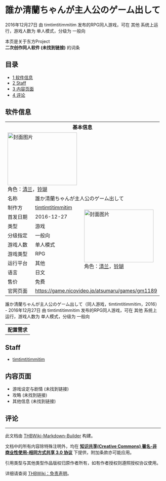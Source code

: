 # 誰か清蘭ちゃんが主人公のゲーム出して

<!-- source html: G:\repos\THBWiki-Markdown-Builder\THBWikiMarkdown\Temp\main\2\2e\ns0%3A%E8%AA%B0%E3%81%8B%E6%B8%85%E8%98%AD%E3%81%A1%E3%82%83%E3%82%93%E3%81%8C%E4%B8%BB%E4%BA%BA%E5%85%AC%E3%81%AE%E3%82%B2%E3%83%BC%E3%83%A0%E5%87%BA%E3%81%97%E3%81%A6.html -->

2016年12月27日 由 timtimtitimmitim  发布的RPG同人游戏，可在 其他 系统上运行，游戏人数为 单人模式，分级为 一般向

本页是关于东方Project  
 **二次创作同人软件 (未找到链接)** 的词条
## 目录

- [1 软件信息](#软件信息)
- [2 Staff](#Staff)
- [3 内容页面](#内容页面)
- [4 评论](#评论)




## 软件信息

<table><tbody><tr><th colspan="3">基本信息</th></tr><tr><td class="cover-artwork-mobile" colspan="2"><a href="./文件-誰か清蘭ちゃんが主人公のゲーム出して封面.png.md" class="image" title="封面图片"><img alt="封面图片" src="https://upload.thwiki.cc/thumb/5/56/%E8%AA%B0%E3%81%8B%E6%B8%85%E8%98%AD%E3%81%A1%E3%82%83%E3%82%93%E3%81%8C%E4%B8%BB%E4%BA%BA%E5%85%AC%E3%81%AE%E3%82%B2%E3%83%BC%E3%83%A0%E5%87%BA%E3%81%97%E3%81%A6%E5%B0%81%E9%9D%A2.png/224px-%E8%AA%B0%E3%81%8B%E6%B8%85%E8%98%AD%E3%81%A1%E3%82%83%E3%82%93%E3%81%8C%E4%B8%BB%E4%BA%BA%E5%85%AC%E3%81%AE%E3%82%B2%E3%83%BC%E3%83%A0%E5%87%BA%E3%81%97%E3%81%A6%E5%B0%81%E9%9D%A2.png" decoding="async" loading="lazy" width="224" height="171" srcset="https://upload.thwiki.cc/thumb/5/56/%E8%AA%B0%E3%81%8B%E6%B8%85%E8%98%AD%E3%81%A1%E3%82%83%E3%82%93%E3%81%8C%E4%B8%BB%E4%BA%BA%E5%85%AC%E3%81%AE%E3%82%B2%E3%83%BC%E3%83%A0%E5%87%BA%E3%81%97%E3%81%A6%E5%B0%81%E9%9D%A2.png/336px-%E8%AA%B0%E3%81%8B%E6%B8%85%E8%98%AD%E3%81%A1%E3%82%83%E3%82%93%E3%81%8C%E4%B8%BB%E4%BA%BA%E5%85%AC%E3%81%AE%E3%82%B2%E3%83%BC%E3%83%A0%E5%87%BA%E3%81%97%E3%81%A6%E5%B0%81%E9%9D%A2.png 1.5x, https://upload.thwiki.cc/thumb/5/56/%E8%AA%B0%E3%81%8B%E6%B8%85%E8%98%AD%E3%81%A1%E3%82%83%E3%82%93%E3%81%8C%E4%B8%BB%E4%BA%BA%E5%85%AC%E3%81%AE%E3%82%B2%E3%83%BC%E3%83%A0%E5%87%BA%E3%81%97%E3%81%A6%E5%B0%81%E9%9D%A2.png/448px-%E8%AA%B0%E3%81%8B%E6%B8%85%E8%98%AD%E3%81%A1%E3%82%83%E3%82%93%E3%81%8C%E4%B8%BB%E4%BA%BA%E5%85%AC%E3%81%AE%E3%82%B2%E3%83%BC%E3%83%A0%E5%87%BA%E3%81%97%E3%81%A6%E5%B0%81%E9%9D%A2.png 2x" data-file-width="816" data-file-height="624"></a><div class="cover-char">角色：<a href="./清兰.md" title="清兰">清兰</a>，<a href="./铃瑚.md" title="铃瑚">铃瑚</a></div></td>
</tr><tr><td class="label">名称</td><td colspan="2"> 誰か清蘭ちゃんが主人公のゲーム出して </td></tr><tr><td class="label">制作方</td><td><a href="./timtimtitimmitim.md" title="timtimtitimmitim">timtimtitimmitim</a></td><td class="cover-artwork" rowspan="8" style="min-width:224px;"><a href="./文件-誰か清蘭ちゃんが主人公のゲーム出して封面.png.md" class="image" title="封面图片"><img alt="封面图片" src="https://upload.thwiki.cc/thumb/5/56/%E8%AA%B0%E3%81%8B%E6%B8%85%E8%98%AD%E3%81%A1%E3%82%83%E3%82%93%E3%81%8C%E4%B8%BB%E4%BA%BA%E5%85%AC%E3%81%AE%E3%82%B2%E3%83%BC%E3%83%A0%E5%87%BA%E3%81%97%E3%81%A6%E5%B0%81%E9%9D%A2.png/224px-%E8%AA%B0%E3%81%8B%E6%B8%85%E8%98%AD%E3%81%A1%E3%82%83%E3%82%93%E3%81%8C%E4%B8%BB%E4%BA%BA%E5%85%AC%E3%81%AE%E3%82%B2%E3%83%BC%E3%83%A0%E5%87%BA%E3%81%97%E3%81%A6%E5%B0%81%E9%9D%A2.png" decoding="async" loading="lazy" width="224" height="171" srcset="https://upload.thwiki.cc/thumb/5/56/%E8%AA%B0%E3%81%8B%E6%B8%85%E8%98%AD%E3%81%A1%E3%82%83%E3%82%93%E3%81%8C%E4%B8%BB%E4%BA%BA%E5%85%AC%E3%81%AE%E3%82%B2%E3%83%BC%E3%83%A0%E5%87%BA%E3%81%97%E3%81%A6%E5%B0%81%E9%9D%A2.png/336px-%E8%AA%B0%E3%81%8B%E6%B8%85%E8%98%AD%E3%81%A1%E3%82%83%E3%82%93%E3%81%8C%E4%B8%BB%E4%BA%BA%E5%85%AC%E3%81%AE%E3%82%B2%E3%83%BC%E3%83%A0%E5%87%BA%E3%81%97%E3%81%A6%E5%B0%81%E9%9D%A2.png 1.5x, https://upload.thwiki.cc/thumb/5/56/%E8%AA%B0%E3%81%8B%E6%B8%85%E8%98%AD%E3%81%A1%E3%82%83%E3%82%93%E3%81%8C%E4%B8%BB%E4%BA%BA%E5%85%AC%E3%81%AE%E3%82%B2%E3%83%BC%E3%83%A0%E5%87%BA%E3%81%97%E3%81%A6%E5%B0%81%E9%9D%A2.png/448px-%E8%AA%B0%E3%81%8B%E6%B8%85%E8%98%AD%E3%81%A1%E3%82%83%E3%82%93%E3%81%8C%E4%B8%BB%E4%BA%BA%E5%85%AC%E3%81%AE%E3%82%B2%E3%83%BC%E3%83%A0%E5%87%BA%E3%81%97%E3%81%A6%E5%B0%81%E9%9D%A2.png 2x" data-file-width="816" data-file-height="624"></a><div class="cover-char">角色：<a href="./清兰.md" title="清兰">清兰</a>，<a href="./铃瑚.md" title="铃瑚">铃瑚</a></div></td>
</tr><tr><td class="label">首发日期</td><td>2016-12-27</td></tr><tr><td class="label">类型</td><td>游戏</td></tr><tr><td class="label">分级指定</td><td>一般向</td></tr><tr><td class="label">游戏人数</td><td>单人模式</td></tr><tr><td class="label">游戏类型</td><td>RPG</td></tr><tr><td class="label">运行平台</td><td>其他</td></tr><tr><td class="label">语言</td><td>日文</td></tr><tr><td class="label">售价</td><td>免费</td></tr>
<tr><td class="label">官网页面</td><td colspan="2"><a rel="nofollow" class="external free" href="https://game.nicovideo.jp/atsumaru/games/gm1189">https://game.nicovideo.jp/atsumaru/games/gm1189</a></td></tr></tbody></table>

誰か清蘭ちゃんが主人公のゲーム出して（同人游戏，timtimtitimmitim，2016） - 2016年12月27日 由 timtimtitimmitim  发布的RPG同人游戏，可在 其他 系统上运行，游戏人数为 单人模式，分级为 一般向
  
  

  


<table>
<tbody><tr><th colspan="2">配置需求</th></tr>
</tbody></table>


## Staff
- [timtimtitimmitim](./timtimtitimmitim.md)

## 内容页面
- 游戏设定与剧情 (未找到链接)
- 攻略 (未找到链接)
- 其他信息 (未找到链接)

## 评论




---

此文档由 [THBWiki-Markdown-Builder](https://github.com/Delsin-Yu/THBWiki-Markdown-Builder) 构建。

文档中的所有内容除特殊注明外，均在 [**知识共享(Creative Commons) 署名-非商业性使用-相同方式共享 3.0 协议**](https://creativecommons.org/licenses/by-sa/3.0/deed.zh-hans) 下提供，附加条款亦可能应用。

引用类型与其他类型作品版权归原作者所有，如有作者授权则遵照授权协议使用。

详细请查阅 [THBWiki：免责声明](https://thbwiki.cc/THBWiki:%E5%85%8D%E8%B4%A3%E5%A3%B0%E6%98%8E)。

